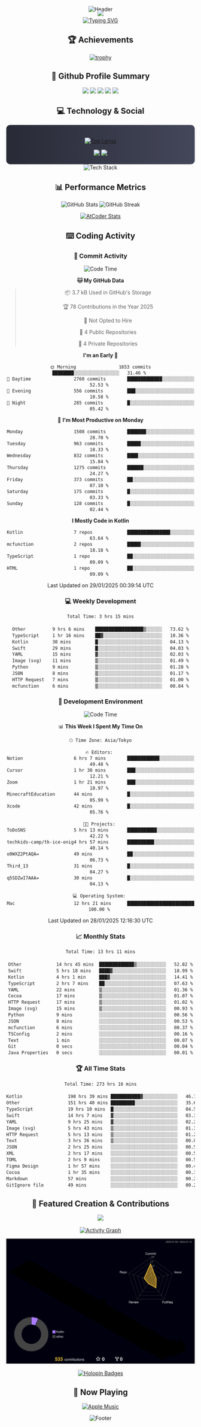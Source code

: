 <div align="center">
  
![Header](https://capsule-render.vercel.app/api?type=waving&color=gradient&customColorList=12&height=300&section=header&text=Welcome%20to%20Batapii's%20Universe&fontSize=50&animation=fadeIn&fontAlignY=40&desc=Android%20Developer%20|%20Kotlin%20LOVE%20)

<div style="margin-top: -20px;">
  <img src="https://readme-typing-svg.herokuapp.com/?lines=Crafting+Android+Experiences;Building+Tomorrow's+Apps+Today;Always+Learning,+Always+Growing&font=Fira%20Code&center=true&width=440&height=45&color=f75c7e&vCenter=true&size=22&pause=1000">
</div>

<a href="https://git.io/typing-svg">
  <img src="https://readme-typing-svg.demolab.com?font=Fira+Code&weight=600&size=28&duration=4000&pause=1000&center=true&vCenter=true&width=800&lines=Hey+there!+I'm+Batapii+%F0%9F%91%8B;Android+Developer+from+Japan+%F0%9F%87%AF%F0%9F%87%B5" alt="Typing SVG" />
</a>

## 🏆 Achievements

[![trophy](https://github-profile-trophy.vercel.app/?username=batapii&theme=onestar&no-frame=true&no-bg=true&column=8&rank=SECRET,SSS,SS,S,AAA,AA,A,B,C,?&margin-w=10&margin-h=10)](https://github.com/ryo-ma/github-profile-trophy)

## 🎯 Github Profile Summary

<div align="center">
  <img src="http://github-profile-summary-cards.vercel.app/api/cards/profile-details?username=batapii&theme=radical" />
  <img src="http://github-profile-summary-cards.vercel.app/api/cards/repos-per-language?username=batapii&theme=radical" />
  <img src="http://github-profile-summary-cards.vercel.app/api/cards/most-commit-language?username=batapii&theme=radical" />
  <img src="http://github-profile-summary-cards.vercel.app/api/cards/stats?username=batapii&theme=radical" />
  <img src="http://github-profile-summary-cards.vercel.app/api/cards/productive-time?username=batapii&theme=radical" />
</div>

## 💻 Technology & Social

<div align="center" style="background: linear-gradient(to right, #282A36, #44475A); padding: 20px; border-radius: 10px;">

[![Top Langs](https://github-readme-stats.vercel.app/api/top-langs/?username=batapii
)](https://github.com/anuraghazra/github-readme-stats)

<div style="margin-top: 15px">
<a href="https://github.com/batapii"><img src="https://img.shields.io/github/followers/batapii?style=for-the-badge&logo=github&label=Follow&color=ff6e96&labelColor=282A36"/></a>
<a href="https://twitter.com/batapii3939"><img src="https://img.shields.io/twitter/follow/batapii?style=for-the-badge&logo=twitter&color=1DA1F2&labelColor=282A36&label= Twitter"/></a>
</div>

</div>

<div align="center">
<img src="https://github-readme-tech-stack.vercel.app/api/cards?title=Tech+Stack&align=center&titleAlign=center&fontSize=20&lineHeight=10&lineCount=4&theme=github_dark&width=800&bg=%230D1117&badge=%23161B22&border=%2321262D&titleColor=%2358A6FF&line1=kotlin%2Ckotlin%2C0095D5%3Bandroid%2Candroid%2C00ff00%3Bjetpackcompose%2Cjetpack%2C4285F4%3B&line2=swift%2Cswift%2CFA7343%3Bfirebase%2Cfirebase%2CFFCA28%3Bgithub%2Cgithub%2C181717%3B&line3=typescript%2Ctypescript%2C3178C6%3Bgraphql%2Cgraphql%2CE10098%3Bsupabase%2Csupabase%2C3FCF8E%3B&line4=gradle%2Cgradle%2C02303A%3Bgitkraken%2Cgitkraken%2C179287%3Bpostman%2Cpostman%2CFF6C37%3B" alt="Tech Stack" />
</div>



## 📊 Performance Metrics

<div align="center">

![GitHub Stats](https://github-readme-stats.vercel.app/api?username=batapii&show_icons=true&theme=radical&hide_border=true&bg_color=0D1117)
![GitHub Streak](https://github-readme-streak-stats.herokuapp.com/?user=batapii&theme=radical&hide_border=true&background=0D1117)

[![AtCoder Stats](https://atcoder-readme-stats.vercel.app/stats/batapii3939?theme=dark&show_history=5&width=495)](https://github.com/iwbc-mzk/atcoder-readme-stats)

</div>

## ⌨️ Coding Activity

### 🌟 Commit Activity
<!--START_SECTION:commit-stats-->
![Code Time](http://img.shields.io/badge/Code%20Time-426%20hrs%2045%20mins-blue)

**🐱 My GitHub Data** 

> 📦 3.7 kB Used in GitHub's Storage 
 > 
> 🏆 78 Contributions in the Year 2025
 > 
> 🚫 Not Opted to Hire
 > 
> 📜 4 Public Repositories 
 > 
> 🔑 4 Private Repositories 
 > 
**I'm an Early 🐤** 

```text
🌞 Morning                1653 commits        ████████░░░░░░░░░░░░░░░░░   31.46 % 
🌆 Daytime                2760 commits        █████████████░░░░░░░░░░░░   52.53 % 
🌃 Evening                556 commits         ███░░░░░░░░░░░░░░░░░░░░░░   10.58 % 
🌙 Night                  285 commits         █░░░░░░░░░░░░░░░░░░░░░░░░   05.42 % 
```
📅 **I'm Most Productive on Monday** 

```text
Monday                   1508 commits        ███████░░░░░░░░░░░░░░░░░░   28.70 % 
Tuesday                  963 commits         █████░░░░░░░░░░░░░░░░░░░░   18.33 % 
Wednesday                832 commits         ████░░░░░░░░░░░░░░░░░░░░░   15.84 % 
Thursday                 1275 commits        ██████░░░░░░░░░░░░░░░░░░░   24.27 % 
Friday                   373 commits         ██░░░░░░░░░░░░░░░░░░░░░░░   07.10 % 
Saturday                 175 commits         █░░░░░░░░░░░░░░░░░░░░░░░░   03.33 % 
Sunday                   128 commits         █░░░░░░░░░░░░░░░░░░░░░░░░   02.44 % 
```


**I Mostly Code in Kotlin** 

```text
Kotlin                   7 repos             ████████████████░░░░░░░░░   63.64 % 
mcfunction               2 repos             █████░░░░░░░░░░░░░░░░░░░░   18.18 % 
TypeScript               1 repo              ██░░░░░░░░░░░░░░░░░░░░░░░   09.09 % 
HTML                     1 repo              ██░░░░░░░░░░░░░░░░░░░░░░░   09.09 % 
```




 Last Updated on 29/01/2025 00:39:14 UTC
<!--END_SECTION:commit-stats-->

### 💻 Weekly Development
<!--START_SECTION:wakatime-->

```txt
Total Time: 3 hrs 15 mins

Other          9 hrs 6 mins    ██████████████████▒░░░░░░   73.62 %
TypeScript     1 hr 16 mins    ██▓░░░░░░░░░░░░░░░░░░░░░░   10.36 %
Kotlin         30 mins         █░░░░░░░░░░░░░░░░░░░░░░░░   04.13 %
Swift          29 mins         █░░░░░░░░░░░░░░░░░░░░░░░░   04.03 %
YAML           15 mins         ▓░░░░░░░░░░░░░░░░░░░░░░░░   02.03 %
Image (svg)    11 mins         ▒░░░░░░░░░░░░░░░░░░░░░░░░   01.49 %
Python         9 mins          ▒░░░░░░░░░░░░░░░░░░░░░░░░   01.28 %
JSON           8 mins          ▒░░░░░░░░░░░░░░░░░░░░░░░░   01.17 %
HTTP Request   7 mins          ▒░░░░░░░░░░░░░░░░░░░░░░░░   01.00 %
mcfunction     6 mins          ▒░░░░░░░░░░░░░░░░░░░░░░░░   00.84 %
```

<!--END_SECTION:wakatime-->

### 🔨 Development Environment
<!--START_SECTION:dev-stats-->
![Code Time](http://img.shields.io/badge/Code%20Time-426%20hrs%2045%20mins-blue)

📊 **This Week I Spent My Time On** 

```text
🕑︎ Time Zone: Asia/Tokyo

🔥 Editors: 
Notion                   6 hrs 7 mins        ████████████░░░░░░░░░░░░░   49.48 % 
Cursor                   1 hr 30 mins        ███░░░░░░░░░░░░░░░░░░░░░░   12.21 % 
Zoom                     1 hr 21 mins        ███░░░░░░░░░░░░░░░░░░░░░░   10.97 % 
MinecraftEducation       44 mins             █░░░░░░░░░░░░░░░░░░░░░░░░   05.99 % 
Xcode                    42 mins             █░░░░░░░░░░░░░░░░░░░░░░░░   05.76 % 

🐱‍💻 Projects: 
ToDoSNS                  5 hrs 13 mins       ███████████░░░░░░░░░░░░░░   42.22 % 
techkids-camp/tk-ice-onig4 hrs 57 mins       ██████████░░░░░░░░░░░░░░░   40.14 % 
o0WXZ2PtAQA=             49 mins             ██░░░░░░░░░░░░░░░░░░░░░░░   06.73 % 
Third_13                 31 mins             █░░░░░░░░░░░░░░░░░░░░░░░░   04.27 % 
q5SDZwI7AAA=             30 mins             █░░░░░░░░░░░░░░░░░░░░░░░░   04.13 % 

💻 Operating System: 
Mac                      12 hrs 21 mins      █████████████████████████   100.00 % 
```


 Last Updated on 28/01/2025 12:16:30 UTC
<!--END_SECTION:dev-stats-->

### 📈 Monthly Stats
<!--START_SECTION:wakamonth-->

```txt
Total Time: 13 hrs 11 mins

Other             14 hrs 45 mins  █████████████▒░░░░░░░░░░░   52.82 %
Swift             5 hrs 18 mins   ████▓░░░░░░░░░░░░░░░░░░░░   18.99 %
Kotlin            4 hrs 1 min     ███▓░░░░░░░░░░░░░░░░░░░░░   14.41 %
TypeScript        2 hrs 7 mins    ██░░░░░░░░░░░░░░░░░░░░░░░   07.63 %
YAML              22 mins         ▒░░░░░░░░░░░░░░░░░░░░░░░░   01.36 %
Cocoa             17 mins         ▒░░░░░░░░░░░░░░░░░░░░░░░░   01.07 %
HTTP Request      17 mins         ▒░░░░░░░░░░░░░░░░░░░░░░░░   01.02 %
Image (svg)       15 mins         ▒░░░░░░░░░░░░░░░░░░░░░░░░   00.93 %
Python            9 mins          ░░░░░░░░░░░░░░░░░░░░░░░░░   00.56 %
JSON              8 mins          ░░░░░░░░░░░░░░░░░░░░░░░░░   00.53 %
mcfunction        6 mins          ░░░░░░░░░░░░░░░░░░░░░░░░░   00.37 %
TSConfig          2 mins          ░░░░░░░░░░░░░░░░░░░░░░░░░   00.16 %
Text              1 min           ░░░░░░░░░░░░░░░░░░░░░░░░░   00.07 %
Git               0 secs          ░░░░░░░░░░░░░░░░░░░░░░░░░   00.04 %
Java Properties   0 secs          ░░░░░░░░░░░░░░░░░░░░░░░░░   00.01 %
```

<!--END_SECTION:wakamonth-->

### 🏆 All Time Stats
<!--START_SECTION:wakaalltime-->

```txt
Total Time: 273 hrs 16 mins

Kotlin                 198 hrs 39 mins ███████████▓░░░░░░░░░░░░░   46.75 %
Other                  151 hrs 40 mins █████████░░░░░░░░░░░░░░░░   35.69 %
TypeScript             19 hrs 10 mins  █░░░░░░░░░░░░░░░░░░░░░░░░   04.51 %
Swift                  14 hrs 7 mins   ▓░░░░░░░░░░░░░░░░░░░░░░░░   03.32 %
YAML                   9 hrs 25 mins   ▓░░░░░░░░░░░░░░░░░░░░░░░░   02.22 %
Image (svg)            5 hrs 43 mins   ▒░░░░░░░░░░░░░░░░░░░░░░░░   01.35 %
HTTP Request           5 hrs 13 mins   ▒░░░░░░░░░░░░░░░░░░░░░░░░   01.23 %
Text                   3 hrs 36 mins   ▒░░░░░░░░░░░░░░░░░░░░░░░░   00.85 %
JSON                   2 hrs 25 mins   ░░░░░░░░░░░░░░░░░░░░░░░░░   00.57 %
XML                    2 hrs 17 mins   ░░░░░░░░░░░░░░░░░░░░░░░░░   00.54 %
TOML                   2 hrs 9 mins    ░░░░░░░░░░░░░░░░░░░░░░░░░   00.51 %
Figma Design           1 hr 57 mins    ░░░░░░░░░░░░░░░░░░░░░░░░░   00.46 %
Cocoa                  1 hr 35 mins    ░░░░░░░░░░░░░░░░░░░░░░░░░   00.37 %
Markdown               57 mins         ░░░░░░░░░░░░░░░░░░░░░░░░░   00.22 %
GitIgnore file         49 mins         ░░░░░░░░░░░░░░░░░░░░░░░░░   00.20 %
```

<!--END_SECTION:wakaalltime-->


## 🌟 Featured Creation & Contributions

<div align="center">
  <a href="https://github.com/batapii/ToDoSNS">
    <img src="https://github-readme-stats.vercel.app/api/pin/?username=batapii&repo=ToDoSNS&theme=radical&hide_border=true&bg_color=0D1117" />
  </a>

[![Activity Graph](https://github-readme-activity-graph.vercel.app/graph?username=batapii&custom_title=Contribution%20Graph&hide_border=true&theme=radical&bg_color=0D1117)](https://github.com/ashutosh00710/github-readme-activity-graph)

![3D Contrib](./profile-3d-contrib/profile-night-rainbow.svg)

[![Holopin Badges](https://holopin.me/batapii)](https://holopin.io/@batapii)

</div>

## 🎵 Now Playing

<div align="center">
  
[![Apple Music](https://music-profile.rayriffy.com/theme/dark.svg?uid=001005.6598667d2ffd4a10a4f429edd0ba24c4.1156)](https://github.com/rayriffy/apple-music-github-profile)

</div>

![Footer](https://capsule-render.vercel.app/api?type=waving&color=gradient&customColorList=12&height=100&section=footer)

</div>
